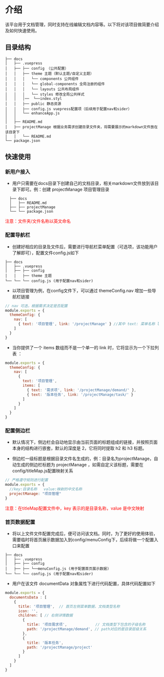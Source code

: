 # 介绍

该平台用于文档管理，同时支持在线编辑文档内容等。以下将对该项目做简要介绍及如何快速使用。

## 目录结构
```
├── docs
│   ├── .vuepress 
│   ├── ├── config （公共配置）
│   │   ├── theme 主题（默认主题/自定义主题）
│   │   │   └── components 公共组件
│   │   │   └── global-components 全局注册的组件
│   │   │   └── layouts 公共布局组件
│   │   │   └── styles 修改全局公共样式
│   │   │──  └──index.styl
│   │   ├── public 静态资源
│   │   ├── config.js vuepress配置项（后续用于配置nav和sider）
│   │   └── enhanceApp.js
│   │
│   ├── README.md
│   ├── projectManage 根据业务需求创建目录文件夹，将需要展示的markdown文件放在该目录下
│   │   └── README.md
└── package.json

```

## 快速使用

<!-- #### 该平台是一个极简静态网站生成器，所以只需要按照使用规范进行配置即可。<br/><br/> -->

### 新用户接入 

  + 用户只需要在docs目录下创建自己的文档目录，相关markdown文件放到该目录下即可。例：创建 projectManage 项目管理目录
  ```
    ├── docs
    │   ├── README.md
    ├── ├── projectManage
    └── └── package.json
  ```
  <font color='red'>注意：文件夹/文件名称以英文命名</font>

### 配置导航栏
  
  + 创建好相应的目录及文件后，需要进行导航栏菜单配置（可选项，该功能用户了解即可），配置文件config.js如下

  ```
  ├── docs
  │   ├── .vuepress 
  │   ├── ├── config
  │   │   ├── theme 主题
  └── └── └── config.js (用于配置nav和sider)

  ```
  + 以项目管理为例，在config文件下，可以通过 themeConfig.nav 增加一些导航栏链接

  ``` js
  // nav 可选，根据需求决定是否配置
  module.exports = {
    themeConfig: {
      nav: [ 
        { text: '项目管理', link: '/projectManage' } //其中 text: 菜单名称 link: 跳转地址 
      ]
    }
  }
  ```
  + 当你提供了一个 items 数组而不是一个单一的 link 时，它将显示为一个下拉列表 ：

  ```js
  module.exports = {
    themeConfig: {
      nav: [
        {
          text: '项目管理',
          items: [
            { text: '需求项', link: '/projectManage/demand/' },
            { text: '版本任务', link: '/projectManage/task/' }
          ]
        }
      ]
    }
  }
  ```
### 配置侧边栏

  + 默认情况下，侧边栏会自动地显示由当前页面的标题组成的链接，并按照页面本身的结构进行嵌套，默认的深度是 2，它将同时提取 h2 和 h3 标题。
  
  + 侧边栏一级标题是根据目录文件名生成的，例：目录名为projectManage，自动生成的侧边栏标题为 projectManage ，如需自定义该标题，需要在config/titleMap.js配置映射关系
  
  ```js
  // 严格遵守规则进行配置
  module.exports = { 
    //key:目录名称   value:映射的中文名称
    projectManage: "项目管理"
  }
  ```
  <font color='red'>注意：在titleMap配置文件中，key 表示的是目录名称，value 是中文映射</font>
  
 ### 首页数据配置
  
  + 将以上文件文件配置完成后，便可访问该文档。同时，为了更好的使用体验，需要临时将首页展示数据加入到config/menuConfig下，后续将做一个配置入口来配置
  
  ```
  ├── docs
  │   ├── .vuepress 
  │   ├── ├── config
  │   ├── ├── └──menuConfig.js (用于配置首页展示数据)
  └── └── └── config.js (用于配置nav和sider)

  ```
  + 用户在该文件 documentData 对象属性下进行代码配置，具体代码配置如下

  ```js
  module.exports = {
    documentsData : [
      {
        title: '项目管理',  // 首页左侧菜单数据，文档类型名称
        icon: '',
        children: [ // 右侧详情数据
          {
            title: '项目需求项',             // 文档类型下包含的子级名称
            path: '/projectManage/demand', // path对应的是目录层级关系
          },
          {
            title: '版本任务',
            path: '/projectManage/project'
          }
        ]
      }
    ]
  }

  ```
